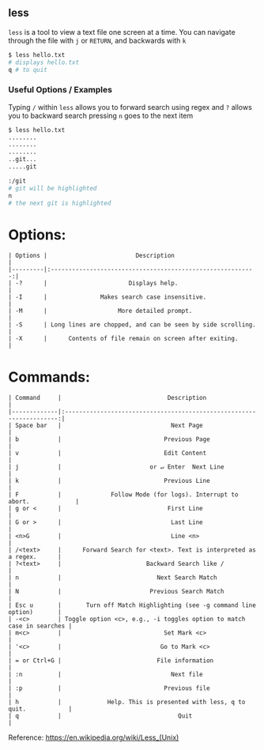 ---
---

less
--
`less` is a tool to view a text file one screen at a time. You can navigate through the file with `j` or `RETURN`, and backwards with `k`

<!-- minimal example -->

~~~ bash
$ less hello.txt
# displays hello.txt
q # to quit
~~~

<!--more-->

### Useful Options / Examples

Typing `/` within `less` allows you to forward search using regex
and `?` allows you to backward search
pressing `n` goes to the next item

~~~ bash
$ less hello.txt
........
........
........
..git...
.....git

:/git
# git will be highlighted
n
# the next git is highlighted
~~~


# Options:

~~~
| Options |                         Description                        |
|---------|:----------------------------------------------------------:|
| -?      |                       Displays help.                       |
| -I      |               Makes search case insensitive.               |
| -M      |                    More detailed prompt.                   |
| -S      | Long lines are chopped, and can be seen by side scrolling. |
| -X      |      Contents of file remain on screen after exiting.      |
~~~

# Commands:

~~~
| Command     |                              Description                             |
|-------------|:--------------------------------------------------------------------:|
| Space bar   |                               Next Page                              |
| b           |                             Previous Page                            |
| v           |                             Edit Content                             |
| j           |                         or ↵ Enter	Next Line                        |
| k           |                             Previous Line                            |
| F           |              Follow Mode (for logs). Interrupt to abort.             |
| g or <      |                              First Line                              |
| G or >      |                               Last Line                              |
| <n>G        |                               Line <n>                               |
| /<text>     |      Forward Search for <text>. Text is interpreted as a regex.      |
| ?<text>     |                        Backward Search like /                        |
| n           |                           Next Search Match                          |
| N           |                         Previous Search Match                        |
| Esc u       |       Turn off Match Highlighting (see -g command line option)       |
| -<c>        | Toggle option <c>, e.g., -i toggles option to match case in searches |
| m<c>        |                             Set Mark <c>                             |
| '<c>        |                            Go to Mark <c>                            |
| = or Ctrl+G |                           File information                           |
| :n          |                               Next file                              |
| :p          |                             Previous file                            |
| h           |             Help. This is presented with less, q to quit.            |
| q           |                                 Quit                                 |
~~~

Reference: https://en.wikipedia.org/wiki/Less_(Unix)